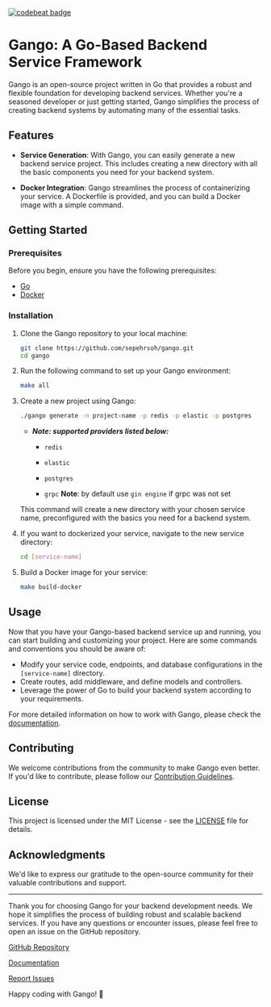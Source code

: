 [![codebeat badge](https://codebeat.co/badges/da2c9829-f570-4555-ab2a-9bcb7bc9e1e5)](https://codebeat.co/projects/github-com-sepehrsoh-gango-main)

# Gango: A Go-Based Backend Service Framework

Gango is an open-source project written in Go that provides a robust and flexible foundation for developing backend
services. Whether you're a seasoned developer or just getting started, Gango simplifies the process of creating backend
systems by automating many of the essential tasks.

## Features

- **Service Generation**: With Gango, you can easily generate a new backend service project. This includes creating a
  new directory with all the basic components you need for your backend system.

- **Docker Integration**: Gango streamlines the process of containerizing your service. A Dockerfile is provided, and
  you can build a Docker image with a simple command.

## Getting Started

### Prerequisites

Before you begin, ensure you have the following prerequisites:

- [Go](https://golang.org/doc/install)
- [Docker](https://docs.docker.com/get-docker/)

### Installation

1. Clone the Gango repository to your local machine:

   ```bash
   git clone https://github.com/sepehrsoh/gango.git
   cd gango
   ```

2. Run the following command to set up your Gango environment:

   ```bash
   make all
   ```

3. Create a new project using Gango:

   ```bash
   ./gango generate -n project-name -p redis -p elastic -p postgres
   ```
    * **_Note: supported providers listed below:_**
   
        * `redis`

        * `elastic`

        * `postgres`

        * `grpc` **Note**: by default use `gin engine` if grpc was not set

   This command will create a new directory with your chosen service name, preconfigured with the basics you need for a
   backend system.

4. If you want to dockerized your service, navigate to the new service directory:

   ```bash
   cd [service-name]
   ```

5. Build a Docker image for your service:

   ```bash
   make build-docker
   ```

## Usage

Now that you have your Gango-based backend service up and running, you can start building and customizing your project.
Here are some commands and conventions you should be aware of:

- Modify your service code, endpoints, and database configurations in the `[service-name]` directory.
- Create routes, add middleware, and define models and controllers.
- Leverage the power of Go to build your backend system according to your requirements.

For more detailed information on how to work with Gango, please check
the [documentation](https://github.com/sepehrsoh/gango/wiki).

## Contributing

We welcome contributions from the community to make Gango even better. If you'd like to contribute, please follow
our [Contribution Guidelines](CONTRIBUTING.md).

## License

This project is licensed under the MIT License - see the [LICENSE](LICENSE) file for details.

## Acknowledgments

We'd like to express our gratitude to the open-source community for their valuable contributions and support.

---

Thank you for choosing Gango for your backend development needs. We hope it simplifies the process of building robust
and scalable backend services. If you have any questions or encounter issues, please feel free to open an issue on the
GitHub repository.

[GitHub Repository](https://github.com/sepehrsoh/gango)

[Documentation](https://github.com/sepehrsoh/gango/wiki)

[Report Issues](https://github.com/sepehrsoh/gango/issues)

Happy coding with Gango! 🚀
